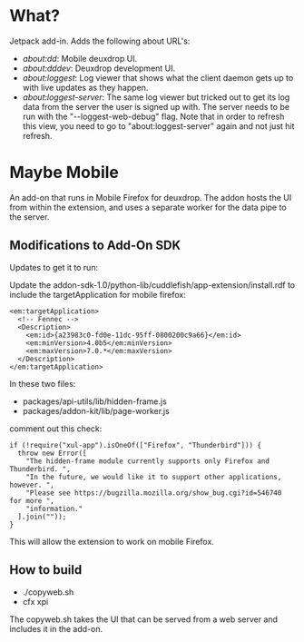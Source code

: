 # What?

Jetpack add-in.  Adds the following about URL's:

- *about:dd*: Mobile deuxdrop UI.
- *about:dddev*: Deuxdrop development UI.
- *about:loggest*: Log viewer that shows what the client daemon gets up to
   with live updates as they happen.
- *about:loggest-server*: The same log viewer but tricked out to get its log
   data from the server the user is signed up with.  The server needs to be
   run with the "--loggest-web-debug" flag.  Note that in order to refresh
   this view, you need to go to "about:loggest-server" again and not just hit
   refresh.

# Maybe Mobile

An add-on that runs in Mobile Firefox for deuxdrop. The addon hosts the UI
from within the extension, and uses a separate worker for the data pipe to
the server.

## Modifications to Add-On SDK

Updates to get it to run:

Update the addon-sdk-1.0/python-lib/cuddlefish/app-extension/install.rdf to
include the targetApplication for mobile firefox:

    <em:targetApplication>
      <!-- Fennec -->
      <Description>
        <em:id>{a23983c0-fd0e-11dc-95ff-0800200c9a66}</em:id>
        <em:minVersion>4.0b5</em:minVersion>
        <em:maxVersion>7.0.*</em:maxVersion>
      </Description>
    </em:targetApplication>

In these two files:

* packages/api-utils/lib/hidden-frame.js
* packages/addon-kit/lib/page-worker.js

comment out this check:

    if (!require("xul-app").isOneOf(["Firefox", "Thunderbird"])) {
      throw new Error([
        "The hidden-frame module currently supports only Firefox and Thunderbird. ",
        "In the future, we would like it to support other applications, however. ",
        "Please see https://bugzilla.mozilla.org/show_bug.cgi?id=546740 for more ",
        "information."
      ].join(""));
    }

This will allow the extension to work on mobile Firefox.

## How to build

* ./copyweb.sh
* cfx xpi

The copyweb.sh takes the UI that can be served from a web server and includes
it in the add-on.

